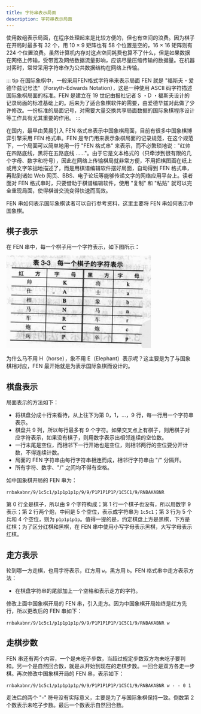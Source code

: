 ```yaml
---
title: 字符串表示局面
description: 字符串表示局面
---
```


使用数组表示局面，在程序处理起来是比较方便的，但也有空间的浪费。因为棋子在开局时最多有 32 个，用 10 × 9 矩阵也有 58 个位置是空的，16 × 16 矩阵则有 224 个位置浪费。虽然计算机内存对这点空间耗费也算不了什么，但是如果数据在网络上传输，受带宽及网络数据流量影响，应该尽量压缩传输的数据量。在机器对弈时，常常采用字符串作为公共数据结构在网络上传输。

::: tip 在国际象棋中，一般采用FEN格式字符串来表示局面
FEN 就是 "福斯夫 - 爱德华兹记号法"（Forsyth-Edwards Notation），这是一种使用 ASCII 码字符描述国际象棋局面的标准。FEN 是建立在 19 世纪由报社记者 S ・D ・福斯夫设计的记录局面的标准基础上的。后来为了适合象棋软件的需要，由爱德华兹对此做了少许修改。一份标准的局面记号，对需要大量交换共享局面数据的国际象棋程序设计等工作具有尤其重要的作用。
:::

在国内，最早由黄晨引入 FEN 格式串表示中国象棋局面，目前有很多中国象棋博弈引擎采用 FEN 格式串。FEN 是专门用来表示象棋局面的记录规范，在这个规范下，一个局面可以简单地用一行 "FEN 格式串" 来表示，而不必繁琐地说："红帅在四路底线，黑将在五路底线 ......"。由于它是文本格式的（只牵涉到很有限的几个字母、数字和符号），因此在网络上传输棋局就非常方便，不用把棋图画在纸上或用文字笨拙地描述了，而是用棋谱编辑软件摆好局面，自动得到 FEN 格式串，再贴到诸如 Web 网页、BBS、电子论坛等能够传递文字的网络应用平台上。读者面对 FEN 格式串时，只要借助于棋谱编辑软件，使用 "复制" 和 "粘贴" 就可以完全重现局面，使得棋谱交流变得快速而高效。

FEN 串如何表示国际象棋读者可以自行参考资料，这里主要将 FEN 串如何表示中国象棋。

## 棋子表示

在 FEN 串中，每一个棋子用一个字符表示，如下图所示：

![](../../../assets/2023/08/chinese-chess-11.png)

为什么马不用 H（horse），象不用 E（Elephant）表示呢？这主要是为了与国象棋相对应，FEN 最开始就是为表示国际象棋而设计的。

## 棋盘表示

局面表示的方法如下：

- 将棋盘分成十行来看待，从上往下为第 0，1，...，9 行，每一行用一个字符串表示。
- 棋盘共 9 列，所以每行最多有 9 个字符。如果交叉点上有棋子，则用棋子对应字符表示，如果没有棋子，则用数字表示出相邻连续的空位数。
- 一行末尾是空位，而相邻下一行开始也是空位，则相邻两行的空位要分开计数，不得连续计数。
- 局面的 FEN 字符串由每行字符串相连而成，相邻行字符串由 "/" 分隔开。
- 所有字符、数字、"/" 之间均不得有空格。


如中国象棋开局的 FEN 串为：

```
rnbakabnr/9/1c5c1/p1p1p1p1p/9/9/P1P1P1P1P/1C5C1/9/RNBAKABNR
```

第 0 行全是棋子，所以由 9 个字符构成；第 1 行一个棋子也没有，所以用数字 9 表示；第 2 行两个炮，中间是 5 个空位，表示成字符串为 `1c5c1`；第 3 行为 5 个兵和 4 个空位，则为 `p1p1p1p1p`。值得一提的是，约定棋盘上方是黑棋，下方是红棋；为了区分红棋和黑棋，在 FEN 串中使用小写字母表示黑棋，大写字母表示红棋。

## 走方表示

轮到哪一方走棋，也用字符表示，红方用 `w`，黑方用 `b`。FEN 格式串中走方表示方法：

- 在棋盘字符串的尾部加上一个空格和表示走方的字符。

修改上面中国象棋开局的 FEN 串，引入走方。因为中国象棋开局始终是红方先行，所以更改后的 FEN 串如下：

```
rnbakabnr/9/1c5c1/p1p1p1p1p/9/9/P1P1P1P1P/1C5C1/9/RNBAKABNR w
```

## 走棋步数

FEN 串还有两个内容，一个是未吃子步数，当超过规定步数双方均未吃子要判和。另一个是自然回合数，就是从开始到现在的走棋步数。一回合是双方各走一步棋。再次修改中国象棋开局的 FEN 串，表示如下：

```
rnbakabnr/9/1c5c1/p1p1p1p1p/9/9/P1P1P1P1P/1C5C1/9/RNBAKABNR w - - 0 1
```

走法后的两个 "-" 符号没有实际意义，主要是为了与国际象棋保持一致。倒数第 2 个数表示未吃子步数。最后一个数表示自然回合数。
